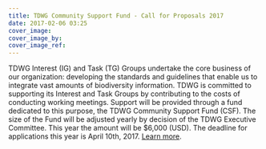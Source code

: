 ```yaml
---
title: TDWG Community Support Fund - Call for Proposals 2017
date: 2017-02-06 03:25
cover_image: 
cover_image_by: 
cover_image_ref: 
---
```


TDWG Interest (IG) and Task (TG) Groups undertake the core business of our organization: developing the standards and guidelines that enable us to integrate vast amounts of biodiversity information. TDWG is committed to supporting its Interest and Task Groups by contributing to the costs of conducting working meetings. Support will be provided through a fund dedicated to this purpose, the TDWG Community Support Fund (CSF). The size of the Fund will be adjusted yearly by decision of the TDWG Executive Committee. This year the amount will be $6,000 (USD). The deadline for applications this year is April 10th, 2017. [Learn more](http://www.tdwg.org/activities/comm-support-fund/).
